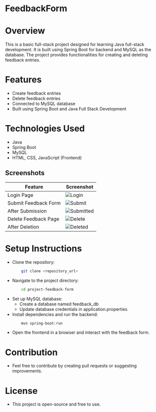 # FeedbackForm

# Overview
This is a basic full-stack project designed for learning Java full-stack development. It is built using Spring Boot for backend and MySQL as the database. The project provides functionalities for creating and deleting feedback entries.

# Features
- Create feedback entries
- Delete feedback entries
- Connected to MySQL database
- Built using Spring Boot and Java Full Stack Development

# Technologies Used
- Java
- Spring Boot
- MySQL
- HTML, CSS, JavaScript (Frontend)

## Screenshots
| Feature | Screenshot |
|---------|------------|
| Login Page | ![Login](screenshots/Login_Feedback.png) |
| Submit Feedback Form | ![Submit](screenshots/SubmitFeedback.png) |
| After Submission | ![Submitted](screenshots/Submited_Feedback.png) |
| Delete Feedback Page | ![Delete](screenshots/DeleteFeedback.png) |
| After Deletion | ![Deleted](screenshots/deleted_Feedback.png) |


# Setup Instructions
- Clone the repository:
  ```bash
      git clone <repository_url>
- Navigate to the project directory:
  ```bash
      cd project-feedback-form
- Set up MySQL database:
  - Create a database named feedback_db
  - Update database credentials in application.properties
- Install dependencies and run the backend:
  ```bash
      mvn spring-boot:run
- Open the frontend in a browser and interact with the feedback form.

# Contribution
- Feel free to contribute by creating pull requests or suggesting improvements.

# License
- This project is open-source and free to use.
